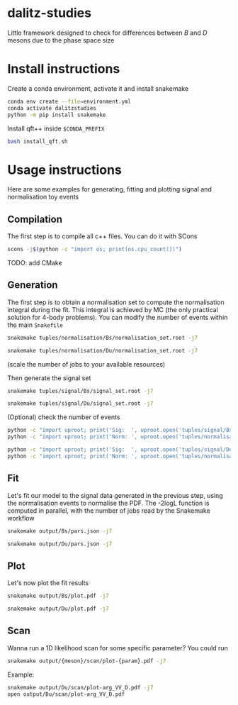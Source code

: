 # dalitz-studies

Little framework designed to check for differences between $B$ and $D$ mesons
due to the phase space size

# Install instructions

Create a conda environment, activate it and install snakemake

```bash
conda env create --file=environment.yml
conda activate dalitzstudies
python -m pip install snakemake
```

Install qft++ inside `$CONDA_PREFIX`
```bash
bash install_qft.sh
```

# Usage instructions

Here are some examples for generating, fitting and plotting signal and normalisation toy events

## Compilation

The first step is to compile all c++ files. You can do it with SCons 
```bash
scons -j$(python -c "import os; print(os.cpu_count())")
```

TODO: add CMake 

## Generation

The first step is to obtain a normalisation set to compute the normalisation integral during the fit. This integral is achieved by MC (the only practical solution for 4-body problems).
You can modify the number of events within the main `Snakefile`

```bash
snakemake tuples/normalisation/Bs/normalisation_set.root -j7
```

```bash
snakemake tuples/normalisation/Du/normalisation_set.root -j7
```

(scale the number of jobs to your available resources)

Then generate the signal set
```bash
snakemake tuples/signal/Bs/signal_set.root -j7
```

```bash
snakemake tuples/signal/Du/signal_set.root -j7
```

(Optional) check the number of events
```bash
python -c "import uproot; print('Sig:  ', uproot.open('tuples/signal/Bs/signal_set.root')['fitTree'].num_entries)"
python -c "import uproot; print('Norm: ', uproot.open('tuples/normalisation/Bs/normalisation_set.root')['fitTree'].num_entries)"
```

```bash
python -c "import uproot; print('Sig:  ', uproot.open('tuples/signal/Du/signal_set.root')['fitTree'].num_entries)"
python -c "import uproot; print('Norm: ', uproot.open('tuples/normalisation/Du/normalisation_set.root')['fitTree'].num_entries)"
```

## Fit

Let's fit our model to the signal data generated in the previous step, using the normalisation events to normalise the PDF.
The -2logL function is computed in parallel, with the number of jobs read by the Snakemake workflow

```bash
snakemake output/Bs/pars.json -j7
```

```bash
snakemake output/Du/pars.json -j7
```

## Plot 

Let's now plot the fit results 

```bash
snakemake output/Bs/plot.pdf -j7
```

```bash
snakemake output/Du/plot.pdf -j7
```

## Scan

Wanna run a 1D likelihood scan for some specific parameter? You could run

```bash
snakemake output/{meson}/scan/plot-{param}.pdf -j7
```

Example:

```bash
snakemake output/Du/scan/plot-arg_VV_D.pdf -j7
open output/Du/scan/plot-arg_VV_D.pdf
```

